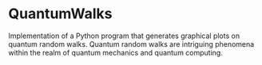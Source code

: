 # QuantumWalks
 Implementation of a Python program that generates graphical plots on quantum random walks. Quantum random walks are intriguing phenomena within the realm of quantum mechanics and quantum computing.
